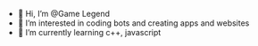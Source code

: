 - 👋 Hi, I’m @Game Legend
- 👀 I’m interested in coding bots and creating apps and websites 
- 🌱 I’m currently learning c++, javascript


<!---
amrit-2006/amrit-2006 is a ✨ special ✨ repository because its `README.md` (this file) appears on your GitHub profile.
You can click the Preview link to take a look at your changes.
--->
